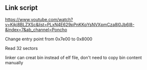 ## Link script

https://www.youtube.com/watch?v=Kjki8BLZXSc&list=PLxN4E629pPnKKqYsNVXpmCza8l0Jb6l8-&index=7&ab_channel=Poncho


Change entry point from 0x7e00 to 0x8000

Read 32 sectors

linker can creat bin instead of elf file, don't need to copy bin content manually

